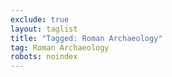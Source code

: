 ```yaml
---
exclude: true
layout: taglist
title: "Tagged: Roman Archaeology"
tag: Roman Archaeology
robots: noindex
---
```

